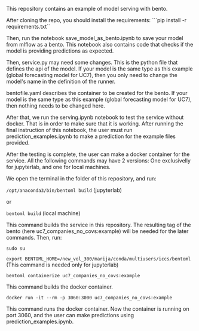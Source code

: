 This repository contains an example of model serving with bento.

After cloning the repo, you should install the requirements:
```pip install -r requirements.txt``

Then, run the notebook save_model_as_bento.ipynb to save your model from mlflow as a bento. This notebook also contains code that checks if
the model is providing predictions as expected.

Then, service.py may need some changes. This is the python file that defines the api of the model. If your model is the same type as this example
(global forecasting model for UC7), then you only need to change the model's name in the definition of the runner.

bentofile.yaml describes the container to be created for the bento. If your model is the same type as this example
(global forecasting model for UC7), then nothing needs to be changed here. 

After that, we run the serving.ipynb notebook to test the service without docker. That is in order to make sure that it is working. 
After running the final instruction of this notebook, the user must run prediction_examples.ipynb to make a prediction for the example files provided.

After the testing is complete, the user can make a docker container for the service. All the following commands may have 2 versions: One exclusivelly for jupyterlab,
and one for local machines.

We open the terminal in the folder of this repository, and run:

```/opt/anaconda3/bin/bentoml build``` (jupyterlab)

or 

```bentoml build``` (local machine)

This command builds the service in this repository. The resulting tag of the bento (here uc7_companies_no_covs:example)
will be needed for the later commands. Then, run:

```sudo su```

```export BENTOML_HOME=/new_vol_300/marija/conda/multiusers/iccs/bentoml``` (This command is needed only for jupyterlab)

```bentoml containerize uc7_companies_no_covs:example```

This command builds the docker container.

```docker run -it --rm -p 3060:3000 uc7_companies_no_covs:example```

This command runs the docker container. Now the container is running on port 3060, and the user can make predictions using prediction_examples.ipynb.

